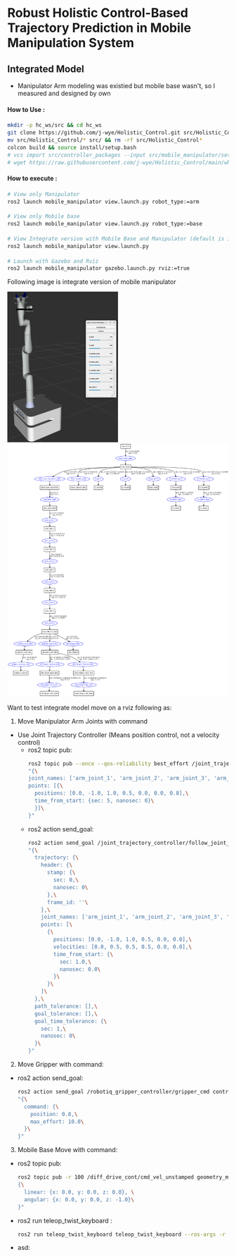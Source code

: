 # Robust Holistic Control-Based Trajectory Prediction in Mobile Manipulation System

## Integrated Model
- Manipulator Arm modeling was existied but mobile base wasn't, so I measured and designed by own

#### How to Use :
```bash
mkdir -p hc_ws/src && cd hc_ws
git clone https://github.com/j-wye/Holistic_Control.git src/Holistic_Control
mv src/Holistic_Control/* src/ && rm -rf src/Holistic_Control*
colcon build && source install/setup.bash
# vcs import src/controller_packages --input src/mobile_manipulator/settings.humble.repos
# wget https://raw.githubusercontent.com/j-wye/Holistic_Control/main/whole_settings.sh
```
#### How to execute :
```bash
# View only Manipulator
ros2 launch mobile_manipulator view.launch.py robot_type:=arm

# View only Mobile base
ros2 launch mobile_manipulator view.launch.py robot_type:=base

# View Integrate version with Mobile Base and Manipulator (default is integrate)
ros2 launch mobile_manipulator view.launch.py

# Launch with Gazebo and Rviz
ros2 launch mobile_manipulator gazebo.launch.py rviz:=true
```

Following image is integrate version of mobile manipulator

<img src="./mobile_manipulator/img/success_model.png" width=50%>
<img src="./mobile_manipulator/img/urdf_structure.png" >

<!-- install this first before launch following as:
```bash
sudo apt install -y ros-${ROS_DISTRO}-gazebo-ros2-control*
sudo apt install -y ros-${ROS_DISTRO}-ros2-control*
sudo apt install -y ros-${ROS_DISTRO}-topic-based-ros2-control*
sudo apt install -y ros-${ROS_DISTRO}-picknik-*
sudo apt install -y ros-${ROS_DISTRO}-diff-drive-controller*
``` -->

Want to test integrate model move on a rviz following as:

1. Move Manipulator Arm Joints with command

  - Use Joint Trajectory Controller (Means position control, not a velocity control)
    - ros2 topic pub:
      ```bash
      ros2 topic pub --once --qos-reliability best_effort /joint_trajectory_controller/joint_trajectory trajectory_msgs/msg/JointTrajectory \
      "{\
      joint_names: ['arm_joint_1', 'arm_joint_2', 'arm_joint_3', 'arm_joint_4', 'arm_joint_5', 'arm_joint_6', 'right_finger_bottom_joint'],\
      points: [{\
        positions: [0.0, -1.0, 1.0, 0.5, 0.0, 0.0, 0.8],\
        time_from_start: {sec: 5, nanosec: 0}\
        }]\
      }"
      ```
    - ros2 action send_goal:
      ```bash
      ros2 action send_goal /joint_trajectory_controller/follow_joint_trajectory control_msgs/action/FollowJointTrajectory \
      "{\
        trajectory: {\
          header: {\
            stamp: {\
              sec: 0,\
              nanosec: 0\
            },\
            frame_id: ''\
          },\
          joint_names: ['arm_joint_1', 'arm_joint_2', 'arm_joint_3', 'arm_joint_4', 'arm_joint_5', 'arm_joint_6'],\
          points: [\
            {\
              positions: [0.0, -1.0, 1.0, 0.5, 0.0, 0.0],\
              velocities: [0.0, 0.5, 0.5, 0.5, 0.0, 0.0],\
              time_from_start: {\
                sec: 1.0,\
                nanosec: 0.0\
              }\
            }\
          ]\
        },\
        path_tolerance: [],\
        goal_tolerance: [],\
        goal_time_tolerance: {\
          sec: 1,\
          nanosec: 0\
        }\
      }"
      ```
2. Move Gripper with command:
  - ros2 action send_goal:
    ```bash
    ros2 action send_goal /robotiq_gripper_controller/gripper_cmd control_msgs/action/GripperCommand \
    "{\
      command: {\
        position: 0.8,\
        max_effort: 10.0\
      }\
    }"
    ```
3. Mobile Base Move with command:
  - ros2 topic pub:
    ```bash
    ros2 topic pub -r 100 /diff_drive_cont/cmd_vel_unstamped geometry_msgs/msg/Twist "\
    {\
      linear: {x: 0.0, y: 0.0, z: 0.0}, \
      angular: {x: 0.0, y: 0.0, z: -1.0}\
    }"
    ```
  
  - ros2 run teleop_twist_keyboard :
    ```bash
    ros2 run teleop_twist_keyboard teleop_twist_keyboard --ros-args -r cmd_vel:=base_controller/cmd_vel_unstamped
    ```
  
  - asd:
